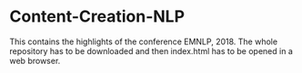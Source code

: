 # Content-Creation-NLP
This contains the highlights of the conference EMNLP, 2018.
The whole repository has to be downloaded and then index.html has to be opened in a web browser.
